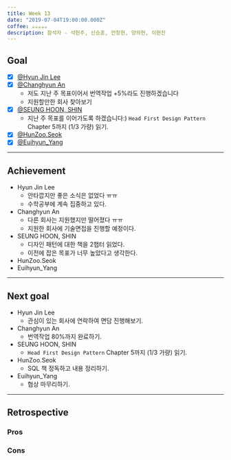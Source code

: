 ```yaml
---
title: Week 13
date: "2019-07-04T19:00:00.000Z"
coffee: ☕️️️️️️☕️☕️☕️☕️
description: 참석자 - 석헌주, 신승훈, 안창현, 양의현, 이현진
---
```


## Goal

- [x] [@Hyun Jin Lee](https://github.com/HyunTruth)
- [x] [@Changhyun An](https://github.com/achooan)
  - 저도 지난 주 목표이어서 번역작업 +5%라도 진행하겠습니다
  - 지원할만한 회사 찾아보기
- [x] [@SEUNG HOON, SHIN](https://github.com/newinh)
  - 지난 주 목표를 이어가도록 하겠습니다:)
  `Head First Design Pattern` Chapter 5까지 (1/3 가량) 읽기.
- [x] [@HunZoo.Seok](https://github.com/zooozoo)
- [x] [@Euihyun_Yang](https://github.com/noahluftyang)

---

## Achievement

- Hyun Jin Lee
  - 안타깝지만 좋은 소식은 없었다 ㅠㅠ
  - 수학공부에 계속 집중하고 있다.
- Changhyun An
  - 다른 회사는 지원했지만 떨어졌다 ㅠㅠ
  - 지원한 회사에 기술면접을 진행할 예정이다.
- SEUNG HOON, SHIN
  - 디자인 패턴에 대한 책을 2챕터 읽었다.
  - 이전에 잡은 목표가 너무 높았다고 생각한다.
- HunZoo.Seok
- Euihyun_Yang

---

## Next goal

- Hyun Jin Lee
  - 관심이 있는 회사에 연락하여 면담 진행해보기.
- Changhyun An
  - 번역작업 80%까지 완료하기.
- SEUNG HOON, SHIN
  - `Head First Design Pattern` Chapter 5까지 (1/3 가량) 읽기.
- HunZoo.Seok
  - SQL 책 정독하고 내용 정리하기.
- Euihyun_Yang
  - 협상 마무리하기.

---

## Retrospective

### Pros

### Cons
